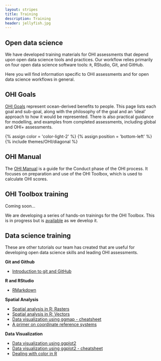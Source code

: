 ```yaml
---
layout: stripes
title: Training
description: Training
header: jellyfish.jpg
---
```


## Open data science

We have developed training materials for OHI assessments that depend upon open data science tools and practices. Our workflow relies primarily on four open data science software tools: `R`, RStudio, Git, and GitHub. 

Here you will find information specific to OHI assessments and for open data science workflows in general.


## OHI Goals

[OHI Goals](/goals) represent ocean-derived benefits to people. This page lists each goal and sub-goal, along with the philosophy of the goal and an ‘ideal’ approach to how it would be represented. There is also practical guidance for modelling, and examples from completed assessments, including global and OHI+ assessments.

{% assign color = 'color-light-2' %}
{% assign position = 'bottom-left' %}
{% include themes/OHI/diagonal %}

## OHI Manual

The [OHI Manual](/manual) is a guide for the Conduct phase of the OHI process. It focuses on preparation and use of the OHI Toolbox, which is used to calculate OHI scores. 

## OHI Toolbox training

Coming soon...

We are developing a series of hands-on trainings for the OHI Toolbox. This is in progress but is [available](http://ohi-science.org/toolbox-training/) as we develop it. 


## Data science training

These are other tutorials our team has created that are useful for developing open data science skills and leading OHI assessments.

**Git and Github**  
- <a href="https://github.com/eco-data-science/github-intro" target="_blank">Introduction to git and GitHub</a>  

**R and RStudio**  
- <a href="https://github.com/eco-data-science/rmarkdown_R" target="_blank">RMarkdown</a>   

**Spatial Analysis**  
- <a href="https://github.com/eco-data-science/spatial-analysis-R#introduction-to-spatial-analysis-in-r" target="_blank">Spatial analysis in R: Rasters</a>  
- <a href="https://github.com/eco-data-science/spatial_analysis2_R#r-spatial-analysis-workshop-vectors-polygons-and-shapefiles" target="_blank">Spatial analysis in R: Vectors</a>  
- [Data visualization using ggmap - cheatsheet](https://github.com/OHI-Science/ohi-science.github.io/raw/3c6babb40348e62b322abadad086ece565411adf/assets/downloads/other/ggmapCheatsheet.pdf)  
- [A primer on coordinate reference systems](https://github.com/OHI-Science/ohi-science.github.io/raw/dev/assets/downloads/other/CRS.pdf)  


**Data Visualization**  
- <a href="https://rawgit.com/eco-data-science/VisualizingData/master/ggplot2_intro.html" target="_blank">Data visualization using ggplot2</a>  
- [Data visualization using ggplot2 - cheatsheet](https://github.com/OHI-Science/ohi-science.github.io/raw/dev/assets/downloads/other/ggplot2%20cheatsheet%20v2.pdf)
- [Dealing with color in R](https://github.com/OHI-Science/ohi-science.github.io/raw/dev/assets/downloads/other/ColorDec82015.pdf)  

<!---
## Additional resources

Here you can find great tools, instruction, and data from the ocean science and open data science communities.

- <a href="https://www.rstudio.com/resources/cheatsheets/" target="_blank">RStudio Cheatsheets</a> and <a href="https://www.rstudio.com/resources/webinars/" target="_blank">webinars</a>
- <a href="http://r-pkgs.had.co.nz/" target="_blank">R packages book by Hadley Wickham</a>
- <a href="https://ropensci.org/" target="_blank">ROpenSci</a>
- <a href="http://www.naturalcapitalproject.org/" target="_blank">Natural Capital Project</a>
- Fisheries catch over time from the <a href="http://www.seaaroundus.org" target="_blank">Sea Around Us Project</a>  
- Global fisheries landings over time from the <a href="http://www.fao.org/fishery/statistics/en" target="_blank">FAO</a>
- Global marine protected areas from the <a href="http://www.protectedplanet.net/" target="_blank">WDPA</a>
- Species ranges from <a href="http://www.aquamaps.org/" target="_blank">Aquamaps</a> and the <a href="http://www.iucnredlist.org/technical-documents/spatial-data" target="_blank">IUCN</a>

--->
